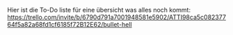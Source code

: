 Hier ist die To-Do liste für eine übersicht was alles noch kommt:
https://trello.com/invite/b/6790d791a7001948581e5902/ATTI98ca5c08237764f5a82a68fd1cf6185f72B12E62/bullet-hell
